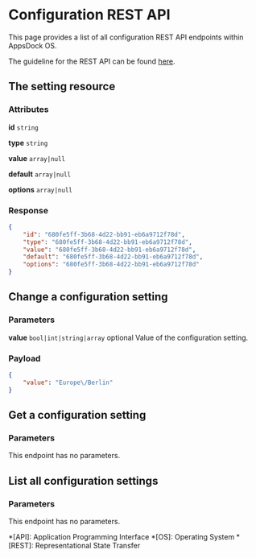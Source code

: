 # Configuration REST API

This page provides a list of all configuration REST API endpoints within AppsDock OS.

The guideline for the REST API can be found [here](../../../gettingstarted/guidelines/rest-api).

## The setting resource

### Attributes

**id** `string`


**type** `string`


**value** `array|null`


**default** `array|null`


**options** `array|null`


### Response

~~~json
{
    "id": "680fe5ff-3b68-4d22-bb91-eb6a9712f78d",
    "type": "680fe5ff-3b68-4d22-bb91-eb6a9712f78d",
    "value": "680fe5ff-3b68-4d22-bb91-eb6a9712f78d",
    "default": "680fe5ff-3b68-4d22-bb91-eb6a9712f78d",
    "options": "680fe5ff-3b68-4d22-bb91-eb6a9712f78d"
}
~~~

## Change a configuration setting

### Parameters

**value** `bool|int|string|array` optional
Value of the configuration setting.

### Payload

~~~json
{
    "value": "Europe\/Berlin"
}
~~~

## Get a configuration setting

### Parameters

This endpoint has no parameters.

## List all configuration settings

### Parameters

This endpoint has no parameters.


*[API]: Application Programming Interface
*[OS]: Operating System
*[REST]: Representational State Transfer
